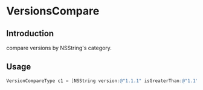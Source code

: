 # VersionsCompare

## Introduction

compare versions by NSString's category.

## Usage

```objective-c
VersionCompareType c1 = [NSString version:@"1.1.1" isGreaterThan:@"1.1"];
```
